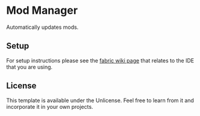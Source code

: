 # Mod Manager
Automatically updates mods.

## Setup

For setup instructions please see the [fabric wiki page](https://fabricmc.net/wiki/tutorial:setup) that relates to the IDE that you are using.

## License

This template is available under the Unlicense. Feel free to learn from it and incorporate it in your own projects.
